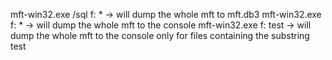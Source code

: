 mft-win32.exe /sql f: * -> will dump the whole mft to mft.db3
mft-win32.exe f: * -> will dump the whole mft to the console
mft-win32.exe f: test -> will dump the whole mft to the console only for files containing the substring test
